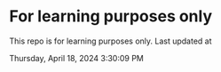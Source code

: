 # For learning purposes only
This repo is for learning purposes only.
Last updated at

Thursday, April 18, 2024 3:30:09 PM

